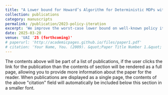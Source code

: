 ```yaml
---
title: "A Lower bound for Howard’s Algorithm for Deterministic MDPs with Mean-payoff Objectives"
collection: publications
category: manuscripts
permalink: /publication/2023-policy-iteration
excerpt: 'We improve the worst-case lower bound on well-known policy iteration algorithm for Determinisitic Markov Decision Processes with a mean-payoff objective. We show that the worst-case number of iterations the algorithm takes is linear (up to logarithmic factors) in the input size, signifcantly improving on the previously known bound (square root of input size).'
date: 2025-03-20
venue: 'UAI '25 (forthcoming)'
# paperurl: 'http://academicpages.github.io/files/paper1.pdf'
# citation: 'Your Name, You. (2009). &quot;Paper Title Number 1.&quot; <i>Journal 1</i>. 1(1).'
---
```

The contents above will be part of a list of publications, if the user clicks the link for the publication than the contents of section will be rendered as a full page, allowing you to provide more information about the paper for the reader. When publications are displayed as a single page, the contents of the above "citation" field will automatically be included below this section in a smaller font.
